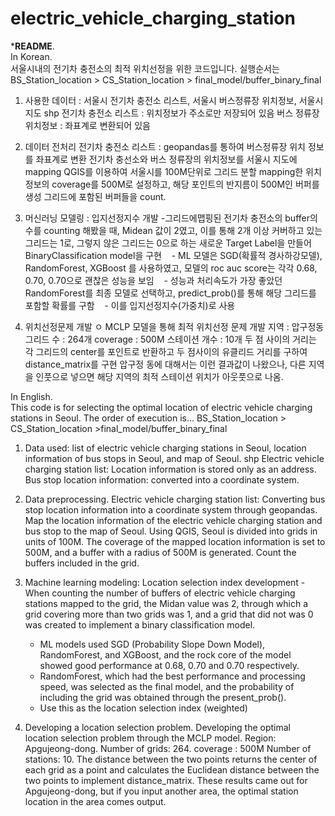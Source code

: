 # electric_vehicle_charging_station
*******README******.  
In Korean.  
서울시내의 전기차 충전소의 최적 위치선정을 위한 코드입니다. 
실행순서는 BS_Station_location > CS_Station_location > final_model/buffer_binary_final

1. 사용한 데이터 : 서울시 전기차 충전소 리스트, 서울시 버스정류장 위치정보, 서울시 지도 shp
전기차 충전소 리스트 : 위치정보가 주소로만 저장되어 있음
버스 정류장 위치정보 : 좌표계로 변환되어 있음
  
2. 데이터 전처리
전기차 충전소 리스트 : geopandas를 통하여 버스정류장 위치 정보를 좌표계로 변환
전기차 충선소와 버스 정류장의 위치정보를 서울시 지도에 mapping
QGIS를 이용하여 서울시를 100M단위로 그리드 분할
mapping한 위치정보의 coverage를 500M로 설정하고,  해당 포인트의 반지름이 500M인 버퍼를 생성
그리드에 포함된 버퍼들을 count.

3. 머신러닝 모델링 : 입지선정지수 개발
-그리드에맵핑된 전기차 충전소의 buffer의 수를 counting 해봤을 때, Midean 값이 2였고, 이를 통해 2개 이상 커버하고 있는 그리드는 1로, 그렇지 않은 그리드는 0으로 하는 새로운 Target Label을 만들어 BinaryClassification model을 구현
   - ML 모델은 SGD(확률적 경사하강모델), RandomForest, XGBoost 를 사용하였고, 모델의 roc auc score는 각각 0.68, 0.70, 0.70으로 괜찮은 성능을 보임
   - 성능과 처리속도가 가장 좋았던 RandomForest를 최종 모델로 선택하고, predict_prob()를 통해 해당 그리드를 포함할 확률를 구함
   - 이를 입지선정지수(가중치)로 사용

4. 위치선정문제 개발
   ㅇ MCLP 모델을 통해 최적 위치선정 문제 개발
지역 : 압구정동
그리드 수 : 264개 
coverage : 500M
스테이션 개수 : 10개
두 점 사이의 거리는 각 그리드의 center를 포인트로 반환하고 두 점사이의 유클리드 거리를 구하여 distance_matrix를 구현
압구정 동에 대해서는 이런 결과값이 나왔으나, 다른 지역을 인풋으로 넣으면 해당 지역의 최적 스테이션 위치가 아웃풋으로 나옴.

In English.  
This code is for selecting the optimal location of electric vehicle charging stations in Seoul. 
The order of execution is... 
BS_Station_location > CS_Station_location >final_model/buffer_binary_final

1. Data used: list of electric vehicle charging stations in Seoul, location information of bus stops in Seoul, and map of Seoul. shp
Electric vehicle charging station list: Location information is stored only as an address.
Bus stop location information: converted into a coordinate system.

2. Data preprocessing.
Electric vehicle charging station list: Converting bus stop location information into a coordinate system through geopandas.
Map the location information of the electric vehicle charging station and bus stop to the map of Seoul.
Using QGIS, Seoul is divided into grids in units of 100M.
The coverage of the mapped location information is set to 500M, and a buffer with a radius of 500M is generated.
Count the buffers included in the grid.

3. Machine learning modeling: Location selection index development
-When counting the number of buffers of electric vehicle charging stations mapped to the grid, the Midan value was 2, through which a grid covering more than two grids was 1, and a grid that did not was 0 was created to implement a binary classification model.
   - ML models used SGD (Probability Slope Down Model), RandomForest, and XGBoost, and the rock core of the model showed good performance at 0.68, 0.70 and 0.70 respectively.
   - RandomForest, which had the best performance and processing speed, was selected as the final model, and the probability of including the grid was obtained through the present_prob().
   - Use this as the location selection index (weighted)

4. Developing a location selection problem.
Developing the optimal location selection problem through the MCLP model.
Region: Apgujeong-dong.
Number of grids: 264. 
coverage : 500M
Number of stations: 10.
The distance between the two points returns the center of each grid as a point and calculates the Euclidean distance between the two points to implement distance_matrix.
These results came out for Apgujeong-dong, but if you input another area, the optimal station location in the area comes output.
